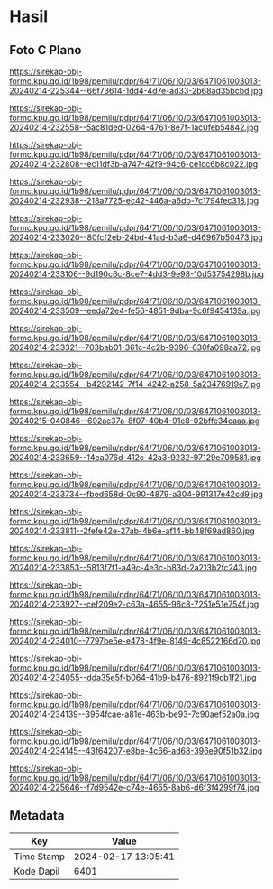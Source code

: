 # Hasil

## Foto C Plano

https://sirekap-obj-formc.kpu.go.id/1b98/pemilu/pdpr/64/71/06/10/03/6471061003013-20240214-225344--66f73614-1dd4-4d7e-ad33-2b68ad35bcbd.jpg

https://sirekap-obj-formc.kpu.go.id/1b98/pemilu/pdpr/64/71/06/10/03/6471061003013-20240214-232558--5ac81ded-0264-4761-8e7f-1ac0feb54842.jpg

https://sirekap-obj-formc.kpu.go.id/1b98/pemilu/pdpr/64/71/06/10/03/6471061003013-20240214-232808--ec11df3b-a747-42f9-94c6-ce1cc6b8c022.jpg

https://sirekap-obj-formc.kpu.go.id/1b98/pemilu/pdpr/64/71/06/10/03/6471061003013-20240214-232938--218a7725-ec42-446a-a6db-7c1794fec318.jpg

https://sirekap-obj-formc.kpu.go.id/1b98/pemilu/pdpr/64/71/06/10/03/6471061003013-20240214-233020--80fcf2eb-24bd-41ad-b3a6-d46967b50473.jpg

https://sirekap-obj-formc.kpu.go.id/1b98/pemilu/pdpr/64/71/06/10/03/6471061003013-20240214-233106--9d190c6c-8ce7-4dd3-9e98-10d53754298b.jpg

https://sirekap-obj-formc.kpu.go.id/1b98/pemilu/pdpr/64/71/06/10/03/6471061003013-20240214-233509--eeda72e4-fe56-4851-9dba-9c6f9454139a.jpg

https://sirekap-obj-formc.kpu.go.id/1b98/pemilu/pdpr/64/71/06/10/03/6471061003013-20240214-233321--703bab01-361c-4c2b-9396-630fa098aa72.jpg

https://sirekap-obj-formc.kpu.go.id/1b98/pemilu/pdpr/64/71/06/10/03/6471061003013-20240214-233554--b4292142-7f14-4242-a258-5a23476919c7.jpg

https://sirekap-obj-formc.kpu.go.id/1b98/pemilu/pdpr/64/71/06/10/03/6471061003013-20240215-040846--692ac37a-8f07-40b4-91e8-02bffe34caaa.jpg

https://sirekap-obj-formc.kpu.go.id/1b98/pemilu/pdpr/64/71/06/10/03/6471061003013-20240214-233659--14ea076d-412c-42a3-9232-97129e709581.jpg

https://sirekap-obj-formc.kpu.go.id/1b98/pemilu/pdpr/64/71/06/10/03/6471061003013-20240214-233734--fbed658d-0c90-4879-a304-991317e42cd9.jpg

https://sirekap-obj-formc.kpu.go.id/1b98/pemilu/pdpr/64/71/06/10/03/6471061003013-20240214-233811--2fefe42e-27ab-4b6e-af14-bb48f69ad860.jpg

https://sirekap-obj-formc.kpu.go.id/1b98/pemilu/pdpr/64/71/06/10/03/6471061003013-20240214-233853--5813f7f1-a49c-4e3c-b83d-2a213b2fc243.jpg

https://sirekap-obj-formc.kpu.go.id/1b98/pemilu/pdpr/64/71/06/10/03/6471061003013-20240214-233927--cef209e2-c63a-4655-96c8-7251e51e754f.jpg

https://sirekap-obj-formc.kpu.go.id/1b98/pemilu/pdpr/64/71/06/10/03/6471061003013-20240214-234010--7797be5e-e478-4f9e-8149-4c8522166d70.jpg

https://sirekap-obj-formc.kpu.go.id/1b98/pemilu/pdpr/64/71/06/10/03/6471061003013-20240214-234055--dda35e5f-b064-41b9-b476-8921f9cb1f21.jpg

https://sirekap-obj-formc.kpu.go.id/1b98/pemilu/pdpr/64/71/06/10/03/6471061003013-20240214-234139--3954fcae-a81e-463b-be93-7c90aef52a0a.jpg

https://sirekap-obj-formc.kpu.go.id/1b98/pemilu/pdpr/64/71/06/10/03/6471061003013-20240214-234145--43f64207-e8be-4c66-ad68-396e90f51b32.jpg

https://sirekap-obj-formc.kpu.go.id/1b98/pemilu/pdpr/64/71/06/10/03/6471061003013-20240214-225646--f7d9542e-c74e-4655-8ab6-d6f3f4299f74.jpg


## Metadata

| Key        | Value               |
| ---------- | ------------------- |
| Time Stamp | 2024-02-17 13:05:41 |
| Kode Dapil | 6401                |



